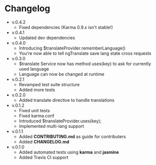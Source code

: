 # Changelog
* v.0.4.2
  * Fixed dependencies (Karma 0.9.x isn't stable!)
* v.0.4.1
  * Updated dev dependencies
* v.0.4.0
  * Introducing $translateProvider.rememberLanguage()
  * You're now able to tell ngTranslate save lang state cross requests
* v.0.3.0
  * $translate Service now has method uses(key) to ask for currently used language
  * Language can now be changed at runtime
* v.0.2.1
  * Revamped test suite structure
  * Added more tests
* v.0.2.0
  * Added translate directive to handle translations
* v.0.1.2
  * Fixed unit tests
  * Fixed karma.conf
  * Introduced $translateProvider.uses(key);
  * Implemented multi-lang support
* v.0.1.1
  * Added **CONTRIBUTING.md** as guide for contributers
  * Added **CHANGELOG.md**
* v.0.1.0
  * Added automated tests using **karma** and **jasmine**
  * Added Travis CI support
